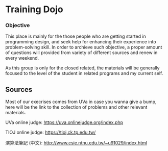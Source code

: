 # Training Dojo

### Objective

This place is mainly for the those people who are getting started in programming design,
and seek help for enhancing their experience into problem-solving skill.
In order to archieve such objective, a proper amount of questions will provided from variety of different sources and renew in every weekend.

As this group is only for the closed related, the materials will be generally focused to the level of the student in related programs and my current self.


## Sources

Most of our execrises comes from UVa in case you wanna give a bump, here will be the link to the collection of problems and other relevant materials. 

UVa online judge: https://uva.onlinejudge.org/index.php


TIOJ online judge: https://tioj.ck.tp.edu.tw/


演算法筆記 (中文): http://www.csie.ntnu.edu.tw/~u91029/index.html

